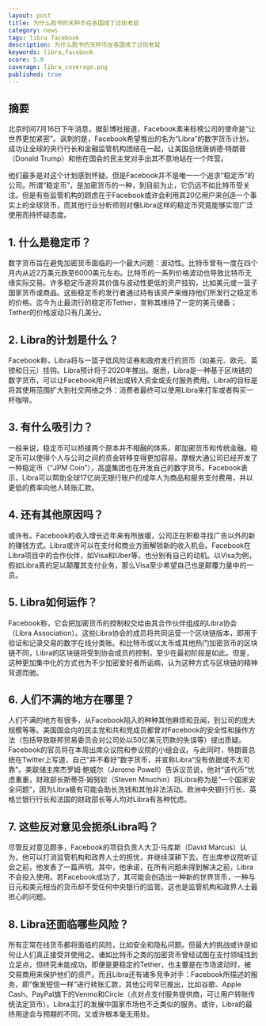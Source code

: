 ```yaml
---
layout: post
title: 为什么脸书的天秤币在各国成了过街老鼠
category: news
tags: libra facebook
description: 为什么脸书的天秤币在各国成了过街老鼠
keywords: libra,facebook
score: 5.0
coverage: libra_coverage.png
published: true
---
```


## 摘要
北京时间7月16日下午消息，据彭博社报道，Facebook素来标榜公司的使命是“让世界更加紧密”。讽刺的是，Facebook希望推出的名为“Libra”的数字货币计划，成功让全球的央行行长和金融监管机构团结在一起，让美国总统唐纳德·特朗普（Donald Trump）和他在国会的民主党对手出其不意地站在一个阵营。

他们最多是对这个计划感到怀疑。但是Facebook并不是唯一一个追求“稳定币”的公司。所谓“稳定币”，是加密货币的一种，到目前为止，它仍远不如比特币受关注。但是有些监管机构的顾虑在于Facebook或许会利用其20亿用户来创造一个事实上的全球货币，而其他行业分析师则对像Libra这样的稳定币究竟能够实现广泛使用而持怀疑态度。

## 1. 什么是稳定币？

数字货币旨在避免加密货币面临的一个最大问题：波动性。比特币曾有一度在四个月内从近2万美元跌至6000美元左右。比特币的一系列价格波动也导致比特币无缘实际交易。许多稳定币遂将其价值与波动性更低的资产挂钩，比如美元或一篮子国家货币或商品。这些稳定币的发行者通过持有该资产来维持他们所发行之稳定币的价格。迄今为止最流行的稳定币Tether，宣称其维持了一定的美元储备；Tether的价格波动只有几美分。

## 2. Libra的计划是什么？

Facebook称，Libra将与一篮子低风险证券和政府发行的货币（如美元、欧元、英镑和日元）挂钩。Libra预计将于2020年推出。据悉，Libra是一种基于区块链的数字货币，可以让Facebook用户转出或转入资金或支付服务费用。Libra的目标是将其使用范围扩大到社交网络之外：消费者最终可以使用Libra来打车或者购买一杯咖啡。

## 3. 有什么吸引力？

一般来说，稳定币可以桥接两个原本并不相融的体系，即加密货币和传统金融。稳定币可以使得个人与公司之间的资金转移变得更加容易。摩根大通公司已经开发了一种稳定币（“JPM Coin”），高盛集团也在开发自己的数字货币。Facebook表示，Libra可以帮助全球17亿尚无银行账户的成年人为商品和服务支付费用，并以更低的费率向他人转账汇款。

## 4. 还有其他原因吗？

或许有。Facebook的收入增长近年来有所放缓，公司正在积极寻找广告以外的新的赚钱方式。Libra或许可以在支付和商业方面解锁新的收入机会。Facebook在Libra项目中的合作伙伴，如Visa和Uber等，也分别有自己的动机。以Visa为例，假如Libra真的足以颠覆其支付业务，那么Visa至少希望自己也是颠覆力量中的一员。

## 5. Libra如何运作？

Facebook称，它会把加密货币的控制权交给由其合作伙伴组成的Libra协会（Libra Association）。这些Libra协会的成员将共同运营一个区块链版本，即用于验证和记录交易的数字在线分类账。和比特币或以太币或其他热门加密货币的区块链不同，Libra的区块链将受到协会成员的控制，至少在最初阶段是如此。但是，这种更加集中化的方式也为不少加密爱好者所诟病，认为这种方式与区块链的精神背道而驰。

## 6. 人们不满的地方在哪里？

人们不满的地方有很多，从Facebook陷入的种种其他麻烦和丑闻，到公司的庞大规模等等。美国国会内的民主党和共和党成员都曾对Facebook的安全性和操作方法（包括导致联邦贸易委员会对公司处以50亿美元罚款的失误等）提出质疑。Facebook的官员将在本周出席众议院和参议院的小组会议。与此同时，特朗普总统在Twitter上写道，自己“并不看好”数字货币，并宣称Libra“没有依据或不太可靠”。美联储主席杰罗姆·鲍威尔（Jerome Powell）告诉议员说，他对“该代币”忧虑重重，财政部长斯蒂芬·姆努钦（Steven Mnuchin）将Libra称为是“一个国家安全问题”，因为Libra极有可能会助长洗钱和其他非法活动。欧洲中央银行行长、英格兰银行行长和法国的财政部长等人均对Libra有各种忧虑。

## 7. 这些反对意见会扼杀Libra吗？

尽管反对意见颇多，Facebook的项目负责人大卫·马库斯（David Marcus）认为，他可以打消监管机构和政界人士的担忧，并继续深耕下去。在出席参议院听证会之前，他发表了一篇声明。其中，他承诺，在所有问题未得到解决之前，Libra不会投入使用。若Facebook成功了，其可能会创造出一种新的世界货币，一种与日元和美元相当的货币却不受任何中央银行的监管。这也是监管机构和政界人士最担心的问题。

## 8. Libra还面临哪些风险？

所有正常在线货币都将面临的风险，比如安全和隐私问题。但最大的挑战或许是如何让人们真正接受并使用之。诸如比特币之类的加密货币曾经试图在支付领域找到立足点，但终究未能成功。即便是更稳定的Tether，也主要是在市场波动时，被交易商用来保护他们的资产。而且Libra还有诸多竞争对手：Facebook所描述的服务，即“像发短信一样”进行转账汇款，其他公司早已推出，比如谷歌、Apple Cash、PayPal旗下的Venmo和Circle（点对点支付服务提供商，可让用户转账传统法定货币）。Libra主打的发展中国家市场也不乏类似的服务。或许，Libra的最终用途会与预期的不同，又或许根本毫无用处。
